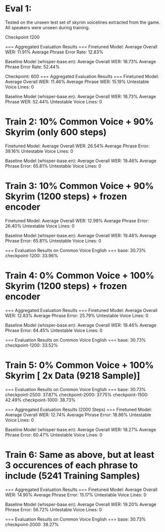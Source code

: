 # Eval 1: 

Tested on the unseen test set of skyrim voicelines extracted from the game. All speakers were unseen during training.

Checkpoint 1200

=== Aggregated Evaluation Results ===
Finetuned Model:
  Average Overall WER: 11.91%
  Average Phrase Error Rate: 12.83%

Baseline Model (whisper-base.en):
  Average Overall WER: 18.73%
  Average Phrase Error Rate: 52.44%

Checkpoint: 600
=== Aggregated Evaluation Results ===
Finetuned Model:
  Average Overall WER: 11.46%
  Average Phrase WER: 15.19%
  Untestable Voice Lines: 0

Baseline Model (whisper-base.en):
  Average Overall WER: 18.73%
  Average Phrase WER: 52.44%
  Untestable Voice Lines: 0

# Train 2: 10% Common Voice + 90% Skyrim (only 600 steps)

Finetuned Model:
  Average Overall WER: 26.54%
  Average Phrase Error: 39.16%
  Untestable Voice Lines: 0

Baseline Model (whisper-base.en):
  Average Overall WER: 19.46%
  Average Phrase Error: 65.81%
  Untestable Voice Lines: 0

# Train 3: 10% Common Voice + 90% Skyrim (1200 steps) + frozen encoder

Finetuned Model:
  Average Overall WER: 12.98%
  Average Phrase Error: 26.40%
  Untestable Voice Lines: 0

Baseline Model (whisper-base.en):
  Average Overall WER: 19.46%
  Average Phrase Error: 65.81%
  Untestable Voice Lines: 0

=== Evaluation Results on Common Voice English ===
base: 30.73%
checkpoint-1200: 33.96%

# Train 4: 0% Common Voice + 100% Skyrim (1200 steps) + frozen encoder


=== Aggregated Evaluation Results ===
Finetuned Model:
  Average Overall WER: 12.83%
  Average Phrase Error: 25.79%
  Untestable Voice Lines: 0

Baseline Model (whisper-base.en):
  Average Overall WER: 19.46%
  Average Phrase Error: 64.45%
  Untestable Voice Lines: 0

=== Evaluation Results on Common Voice English ===
base: 30.73%
checkpoint-1200: 33.52%

# Train 5: 0% Common Voice + 100% Skyrim [ 2x Data (9218 Sample)]
=== Evaluation Results on Common Voice English ===
base: 30.73%
checkpoint-2500: 37.87%
checkpoint-2000: 37.75%
checkpoint-1500: 42.49%
checkpoint-1000: 38.73%

=== Aggregated Evaluation Results (2000 Steps) ===
Finetuned Model:
  Average Overall WER: 12.74%
  Average Phrase Error: 18.86%
  Untestable Voice Lines: 0

Baseline Model (whisper-base.en):
  Average Overall WER: 18.27%
  Average Phrase Error: 60.47%
  Untestable Voice Lines: 0

# Train 6: Same as above, but at least 3 occurences of each phrase to include (5241 Training Samples)

=== Aggregated Evaluation Results ===
Finetuned Model:
  Average Overall WER: 14.90%
  Average Phrase Error: 15.17%
  Untestable Voice Lines: 0

Baseline Model (whisper-base.en):
  Average Overall WER: 19.20%
  Average Phrase Error: 56.72%
  Untestable Voice Lines: 0

=== Evaluation Results on Common Voice English ===
base: 30.73%
checkpoint-2000: 38.27%